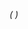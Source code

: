 *(
<doc-playground label="Regular Button" html="true" js="true" css="true" selector="body">
  <template type="html-head">
    <script src='framework/eon/eon.js'></script>
    <script>
      eon.import([
        'framework/eon/ui/eon-button','framework/custom/app-playground/app-showcase'
        ]
      );
    </script>
  </template>
  <template type="html-body">
    <app-showcase title='Outline'>
      <eon-button value='Button'></eon-button>
      <eon-button value='Disabled' disabled='true'></eon-button>
      <eon-button value='Button' vicon='vicon-cog'></eon-button>
    </app-showcase>
      <app-showcase title='Flat'>
      <eon-button value='Button' design='flat'></eon-button>
      <eon-button value='Disabled' disabled='true' design='flat'></eon-button>
      <eon-button vicon='vicon-build' design='flat'></eon-button>
    </app-showcase>
      <app-showcase title='Filled'>
      <eon-button value='Button' design='filled'></eon-button>
      <eon-button value='Disabled' disabled='true' design='filled'></eon-button>
      <eon-button vicon='vicon-build' design='filled'></eon-button>
    </app-showcase>
  </template>
  <template type="js">
      function any(){// Do something }
  </template>
  <template type="css">
      doc-showcase .doc-showcase-title{color:red !important;}
  </template>
  <template type="header">
    {"eon":{"link":"http://www.eonjs.org","icon":"link"},"vimlet":{"action":"alert;","icon":"bin"},"buttonIcon":{"link":"http://www.vimlet.com","icon":"bin",
    "text":"buttonIcon"},"button":{"action":"test", "text":"alert"}}
  </template>
  <template type="footer">
    {"eon":{"link":"http://www.eonjs.org","icon":"link"},"vimlet":{"action":"alert","icon":"bin"},"buttonIcon":{"link":"http://www.vimlet.com","icon":"bin",
    "text":"buttonIcon"},"button":{"action":"test", "text":"alert"}}
  </template>
</doc-playground>
)*